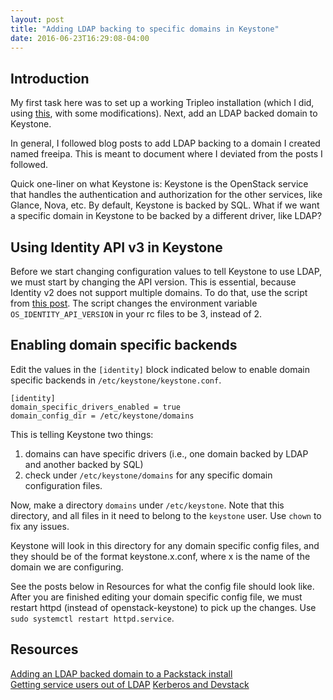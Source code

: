 ```yaml
---
layout: post
title: "Adding LDAP backing to specific domains in Keystone"
date: 2016-06-23T16:29:08-04:00
---
```


Introduction
-------------

My first task here was to set up a working Tripleo installation (which I
did, using [this](http://adam.younglogic.com/2016/05/freeipa-tripleo-undercloud/),
with some modifications). Next, add an LDAP backed domain to Keystone.

In general, I followed blog posts to add LDAP backing to a domain I created named freeipa.
This is meant to document where I deviated from the posts I followed.

Quick one-liner on what Keystone is: Keystone is the OpenStack service that handles
the authentication and authorization for the other services, like Glance, Nova, etc.
By default, Keystone is backed by SQL. What if we want a specific domain in Keystone
to be backed by a different driver, like LDAP?

Using Identity API v3 in Keystone
-----------------------------------

Before we start changing configuration values to tell Keystone to use LDAP, we must start
by changing the API version. This is essential, because Identity v2 does not support multiple
domains. To do that, use the script from
[this post](http://adam.younglogic.com/2016/03/v3fromv2/). The script changes
the environment variable `OS_IDENTITY_API_VERSION` in your rc files to be 3, instead of 2.

Enabling domain specific backends
---------------------------------

Edit the values in the `[identity]` block indicated below to enable domain specific backends in
`/etc/keystone/keystone.conf`.

```
[identity]
domain_specific_drivers_enabled = true
domain_config_dir = /etc/keystone/domains
```

This is telling Keystone two things:  
  1. domains can have specific drivers (i.e., one domain backed by LDAP and another backed by SQL)  
  2. check under `/etc/keystone/domains` for any specific domain configuration files.  

Now, make a directory `domains` under `/etc/keystone`. Note that this directory, and all
files in it need to belong to the `keystone` user. Use `chown` to fix any issues.

Keystone will look in this directory for any domain specific config files, and they should be of
the format keystone.x.conf, where x is the name of the domain we are configuring.

See the posts below in Resources for what the config file should look like. After you are finished
editing your domain specific config file,  we must restart httpd (instead of openstack-keystone)
to pick up the changes. Use  `sudo systemctl restart httpd.service`.

Resources
---------
[Adding an LDAP backed domain to a Packstack install](http://adam.younglogic.com/2015/02/adding-an-ldap-backed-domain-to-a-packstack-install/)  
[Getting service users out of LDAP](http://adam.younglogic.com/2014/08/getting-service-users-out-of-ldap/)
[Kerberos and Devstack](http://www.gazlene.net/kerberos-devstack.html)

